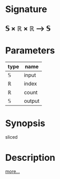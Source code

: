# Signature
## 𝕊 × ℝ × ℝ ⟶ 𝕊

# Parameters

| type | name |
|------|------|
|𝕊|input|
|ℝ|index|
|ℝ|count|
|𝕊|output|

# Synopsis
sliced

# Description

[more...](https://en.wikipedia.org/wiki/Array_data_structure)